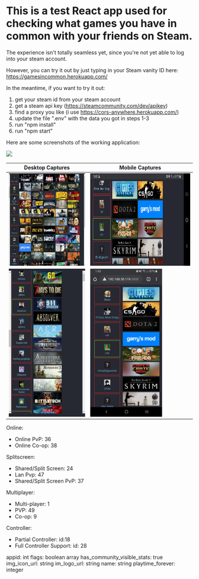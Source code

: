# This is a test React app used for checking what games you have in common with your friends on Steam.

The experience isn't totally seamless yet, since you're not yet able to log into your steam account.

However, you can try it out by just typing in your Steam vanity ID here: https://gamesincommon.herokuapp.com/

In the meantime, if you want to try it out:
1) get your steam id from your steam account
2) get a steam api key (https://steamcommunity.com/dev/apikey)
3) find a proxy you like (i use https://cors-anywhere.herokuapp.com/)
4) update the file ".env" with the data you got in steps 1-3
5) run "npm install"
6) run "npm start"

Here are some screenshots of the working application:

<img src = "screencaps/desktopcap_huge.png" height = "500">

| Desktop Captures | Mobile Captures
| --- | --- |
| <img src = "screencaps/desktopcap_medium.png" height = "250"> | <img src = "screencaps/mobile_landscape.jpg" height = "250"> |
| <img src = "screencaps/desktopcap_tiny.png" height = "400"> | <img src = "screencaps/mobile_portrait.jpg" height = "400"> |

Online:
* Online PvP: 36
* Online Co-op: 38

Splitscreen:
* Shared/Split Screen: 24
* Lan Pvp: 47
* Shared/Split Screen PvP: 37

Multiplayer:
* Multi-player: 1
* PVP: 49
* Co-op: 9

Controller:
* Partial Controller: id:18
* Full Controller Support: id: 28

appid: int
flags: boolean array
has_community_visible_stats: true
img_icon_url: string
im_logo_url: string
name: string
playtime_forever: integer